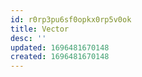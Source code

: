 ```yaml
---
id: r0rp3pu6sf0opkx0rp5v0ok
title: Vector
desc: ''
updated: 1696481670148
created: 1696481670148
---
```

